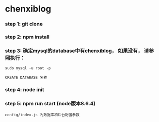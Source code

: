# chenxiblog

### step 1: git clone
### step 2: npm install
### step 3: 确定mysql的database中有chenxiblog， 如果没有， 请参照执行：

```
sudo mysql -u root -p

CREATE DATABASE 名称
```

### step 4: node init
### step 5: npm run start (node版本8.6.4)

```
config/index.js 为数据库和后台配置参数

```








